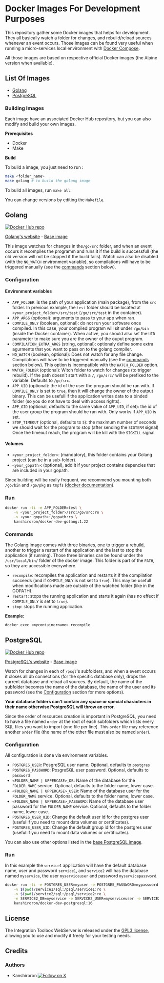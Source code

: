 # Docker Images For Development Purposes

This repository gather some Docker images that helps for development. They all basically watch a folder for changes, and rebuild/reload sources whenever an event occurs. Those images can be found very useful when running a micro-services local environment with [Docker Compose](https://docs.docker.com/compose/).

All those images are based on respective official Docker images (the Alpine version when available).

## List Of Images

- [Golang](#golang)
- [PostgreSQL](#postgresql)

### Building Images

Each image have an associated Docker Hub repository, but you can also modify and build your own images.

**Prerequisites**

- Docker
- Make

**Build**

To build a image, you just need to run :

```bash
make <folder_name>
make golang # to build the golang image
```

To build all images, run `make all`.

You can change versions by editing the `Makefile`.

## Golang

[![Docker Hub repo](https://img.shields.io/docker/pulls/kanshiroron/docker-dev-golang.svg)](https://hub.docker.com/r/kanshiroron/docker-dev-golang)

[Golang's website](https://golang.org/) - [Base image](https://hub.docker.com/_/golang/)

This image watches for changes in the`/go/src` folder, and when an event occurs it recompiles the programm and runs it if the build is successfull (the old version will not be stopped if the build fails). Watch can also be disabled (with the `NO_WATCH` environment variable), so compilations will have to be triggered manually (see the [commands](#commands) section below).

### Configuration

#### Environment variables

- `APP_FOLDER`: is the path of your application (main package), from the `src` folder. In previous example, the `test` folder should be located at `<your_project_folder>/src/test` (`/go/src/test` in the container).
- `APP_ARGS` (optional): arguments to pass to your app when ran.
- `COMPILE_ONLY` (boolean, optional): do not run your software once compiled. In this case, your compiled program will sit under `/go/bin` (inside the Docker container). When active, you should also set the `UID` parameter to make sure you are the owner of the ouput program.
- `COMPILATION_EXTRA_ARGS` (string, optional): optionaly define some extra agurments that you want to pass on to the golang compiler.
- `NO_WATCH` (boolean, optional): Does not watch for any file change. Compilations will have to be triggered manually (see the [commands](#commands) section below). This option is incompatible with the `WATCH_FOLDER` option.
- `WATCH_FOLDER` (optional): Witch folder to watch for changes (to trigger rebuild). If the path doesn't start with a `/`, `/go/src/` will be prefixed to the variable. Defaults to `/go/src`.
- `APP_UID` (optional): the id of the user the program should be ran with. If `COMPILE_ONLY` is set to `true`, then it will change the owner of the output binary. This can be usefull if the application writes data to a binded folder (so you do not have to deal with access rights).
- `APP_GID` (optional, defaults to the same value of `APP_UID`, if set): the id of the user group the program should be ran with. Only works if `APP_UID` is set.
- `STOP_TIMEOUT` (optional, defaults to `5`): the maximum number of seconds we should wait for the program to stop (after sending the `SIGTERM` signal) Once the timeout reach, the program will be kill with the `SIGKILL` signal.

#### Volumes

- `<your_project_folder>`: (mandatory), this folder contains your Golang project (can be in a sub-folder).
- `<your_gopath>`: (optional), add it if your project contains depencies that are included in your gopath.

Since building will be really frequent, we recommend you mounting both `/go/bin` and `/go/pkg` as `tmpfs` ([docker documentation](https://docs.docker.com/storage/tmpfs/)).

### Run

```bash
docker run -ti -e APP_FOLDER=test \
	-v <your_project_folder>/src:/go/src:ro \
	-v <your_gopath>:/gopath:ro \
	kanshiroron/docker-dev-golang:1.22
```

### Commands

The Golang image comes with three binaries, one to trigger a rebuild, another to trigger a restart of the application and the last to stop the application (if running). Those three binaries can be found under the `/usr/local/bin/` folder of the docker image. This folder is part of the `PATH`, so they are accessible everywhere.

- `recompile`: recompiles the application and restarts it if the compilation succeeds (and if `COMPILE_ONLY` is not set to `true`). This may be usefull when modifications made are outside of the watched folder (like in the GOPATH).
- `restart`: stops the running application and starts it again (has no effect if `COMPILE_ONLY` is set to `true`).
- `stop`: stops the running application.

**Example:**

```bash
docker exec <mycontainername> recompile
```

## PostgreSQL

[![Docker Hub repo](https://img.shields.io/docker/pulls/kanshiroron/docker-dev-postgresql.svg)](https://hub.docker.com/r/kanshiroron/docker-dev-postgresql)

[PostgreSQL's website](https://www.postgresql.org/) - [Base image](https://hub.docker.com/_/postgres/)

Watch for changes in each of `/psql`'s subfolders, and when a event occurs it closes all db connections (for the specific database only), drops the current database and reload all sources. By default, the name of the subfolder becomes the name of the database, the name of the user and its password (see the [Configuration](#configuration-1) section for more options).

**Your database folders can't contain any space or special characters in their name otherwise PostgreSQL will throw an error.**

Since the order of resources creation is important in PostgreSQL, you need to have a file named `order` at the root of each subfolders which lists every SQL files you want to import (one file per line). This `order` file may reference another `order` file (the name of the other file must also be named `order`).

### Configuration

All configuration is done via environment variables.

- `POSTGRES_USER`: PosgreSQL user name. Optional, defaults to `postgres`
- `POSTGRES_PASSWORD`: PosgreSQL user password. Optional, defaults to `password`
- `<FOLDER_NAME | UPPERCASE>_DB`: Name of the database for the `FOLDER_NAME` service. Optional, defaults to the folder name, lower case.
- `<FOLDER_NAME | UPPERCASE>_USER`: Name of the database user for the `FOLDER_NAME` service. Optional, defaults to the folder name, lower case.
- `<FOLDER_NAME | UPPERCASE>_PASSWORD`: Name of the database user password for the `FOLDER_NAME` service. Optional, defaults to the folder name, lower case.
- `POSTGRES_USER_UID`: Change the default user id for the postgres user (useful if you need to mount data volumes or certificates).
- `POSTGRES_USER_GID`: Change the default group id for the postgres user (useful if you need to mount data volumes or certificates).

You can also use other options listed in the [base PostgreSQL image](https://hub.docker.com/_/postgres/).

### Run

In this example the `service1` application will have the default database name, user and password `service1`, and `service2` will has the database named `myservice`, the user `myserviceuser` and password `myservicepassword`.

```bash
docker run -ti -e POSTGRES_USER=myuser -e POSTGRES_PASSWORD=mypassword \
	-v $(pwd)/service1/sql:/psql/service1:ro \
	-v $(pwd)/service2/sql:/psql/service2:ro \
	-e SERVICE2_DB=myservice -e SERVICE2_USER=myserviceuser -e SERVICE2_PASSWORD=myservicepassword \
	kanshiroron/docker-dev-postgresql:16
```

## License

The Integration Toolbox WebServer is released under the [GPL3 license](LICENSE), allowing you to use and modify it freely for your testing needs.

## Credits

### Authors

- Kanshiroron [![Follow on X](https://img.shields.io/twitter/follow/AntoineKanshi)](https://x.com/AntoineKanshi)
